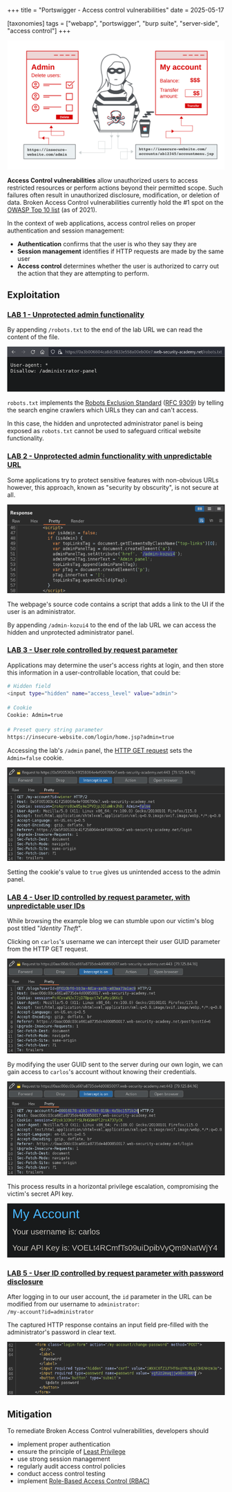 +++
title = "Portswigger - Access control vulnerabilities"
date = 2025-05-17

[taxonomies]
tags = ["webapp", "portswigger", "burp suite", "server-side", "access control"]
+++

![access-control](/pictures/articles/portswigger/access-control/access-control.svg)

**Access Control vulnerabilities** allow unauthorized users to access restricted
resources or perform actions beyond their permitted scope. Such failures often
result in unauthorized disclosure, modification, or deletion of data.
Broken Access Control vulnerabilities currently hold the #1 spot on the
[OWASP Top 10 list](https://owasp.org/www-project-top-ten/) (as of 2021).


<!-- more -->


In the context of web applications, access control relies on proper
authentication and session management:
- **Authentication** confirms that the user is who they say they are
- **Session management** identifies if HTTP requests are made by the same user
- **Access control** determines whether the user is authorized to carry out the
  action that they are attempting to perform.

## Exploitation

<!-- LAB 1 {{{-->
### [LAB 1 - Unprotected admin functionality](https://portswigger.net/web-security/learning-paths/server-side-vulnerabilities-apprentice/access-control-apprentice/access-control/lab-unprotected-admin-functionality)

By appending `/robots.txt` to the end of the lab URL we can read the
content of the file.

![access-control](/pictures/articles/portswigger/access-control/lab-1.png)

`robots.txt` implements the [Robots Exclusion Standard](https://en.wikipedia.org/wiki/Robots.txt)
([RFC 9309](https://www.rfc-editor.org/rfc/rfc9309.html)) by telling the
search engine crawlers which URLs they can and can't access.

In this case, the hidden and unprotected administrator panel is being exposed
as `robots.txt` cannot be used to safeguard critical website functionality.
<!-- }}} -->

<!-- LAB 2 {{{-->
### [LAB 2 - Unprotected admin functionality with unpredictable URL](https://portswigger.net/web-security/learning-paths/server-side-vulnerabilities-apprentice/access-control-apprentice/access-control/lab-unprotected-admin-functionality-with-unpredictable-url)

Some applications try to protect sensitive features with non-obvious URLs
however, this approach, known as "security by obscurity", is not secure at all.

![access-control](/pictures/articles/portswigger/access-control/lab-2.png)

The webpage's source code contains a script that adds a link to the UI if the
user is an administrator.

By appending `/admin-kozui4` to the end of the lab URL we can access the hidden
and unprotected administrator panel.
<!-- }}} -->

<!-- LAB 3 {{{-->
### [LAB 3 - User role controlled by request parameter](https://portswigger.net/web-security/learning-paths/server-side-vulnerabilities-apprentice/access-control-apprentice/access-control/lab-user-role-controlled-by-request-parameter)

Applications may determine the user's access rights at login,
and then store this information in a user-controllable location, that could be:

```sh
# Hidden field
<input type="hidden" name="access_level" value="admin">

# Cookie
Cookie: Admin=true

# Preset query string parameter
https://insecure-website.com/login/home.jsp?admin=true
```

Accessing the lab's `/admin` panel, the [HTTP GET request](https://developer.mozilla.org/en-US/docs/Web/HTTP/Methods/GET)
sets the `Admin=false` cookie.

![access-control-request-parameter](/pictures/articles/portswigger/access-control/lab-3.png)

Setting the cookie's value to `true` gives us unintended access to the admin
panel.
<!-- }}} -->

<!-- LAB 4 {{{-->
### [LAB 4 - User ID controlled by request parameter, with unpredictable user IDs](https://portswigger.net/web-security/learning-paths/server-side-vulnerabilities-apprentice/access-control-apprentice/access-control/lab-user-id-controlled-by-request-parameter-with-unpredictable-user-ids)

While browsing the example blog we can stumble upon our victim's blog post
titled "_Identity Theft_".

Clicking on `carlos`'s username we can intercept their user GUID parameter
from the HTTP GET request.

![access-control-request-parameter](/pictures/articles/portswigger/access-control/lab-4-1.png)

By modifying the user GUID sent to the server during our own login,
we can gain access to `carlos`'s account without knowing their credentials.

![access-control-request-parameter](/pictures/articles/portswigger/access-control/lab-4-2.png)

This process results in a horizontal privilege escalation, compromising the
victim's secret API key.

![access-control-request-parameter](/pictures/articles/portswigger/access-control/lab-4-3.png)
<!-- }}} -->

<!-- LAB 5 {{{-->
### [LAB 5 - User ID controlled by request parameter with password disclosure](https://portswigger.net/web-security/learning-paths/server-side-vulnerabilities-apprentice/access-control-apprentice/access-control/lab-user-id-controlled-by-request-parameter-with-password-disclosure)

After logging in to our user account, the `id` parameter in the URL
can be modified from our username to `administrator`:<br>
`/my-account?id=administrator`

The captured HTTP response contains an input field pre-filled
with the administrator's password in clear text.

![access-control-request-parameter](/pictures/articles/portswigger/access-control/lab-5.png)
<!-- }}} -->

## Mitigation

To remediate Broken Access Control vulnerabilities, developers should
- implement proper authentication
- ensure the principle of [Least Privilege](https://en.wikipedia.org/wiki/Principle_of_least_privilege)
- use strong session management
- regularly audit access control policies
- conduct access control testing
- implement [Role-Based Access Control (RBAC)](https://en.wikipedia.org/wiki/Role-based_access_control)
